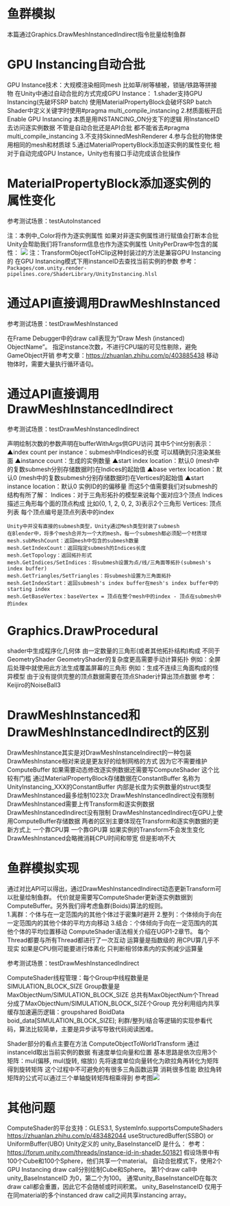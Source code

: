 # 鱼群模拟
本篇通过Graphics.DrawMeshInstancedIndirect指令批量绘制鱼群

# GPU Instancing自动合批
GPU Instance技术：大规模渲染相同mesh
    比如草/树等植被，锁链/铁路等拼接物
在Unity中通过自动合批的方式完成GPU Instance：
    1.shader支持GPU Instancing(先破坏SRP batch)
        使用MaterialPropertyBlock会破坏SRP batch
        Shader中定义关键字时使用#pragma multi_compile_instancing
    2.材质面板开启Enable GPU Instancing
        本质是用INSTANCING_ON分支下的逻辑 用InstanceID去访问逐实例数据
        不管是自动合批还是API合批 都不能省去#pragma multi_compile_instancing
    3.不支持SkinnedMeshRenderer
    4.参与合批的物体使用相同的mesh和材质球
    5.通过MaterialPropertyBlock添加逐实例的属性变化
相对于自动完成GPU Instance，Unity也有接口手动完成该合批操作

# MaterialPropertyBlock添加逐实例的属性变化
参考测试场景：testAutoInstanced

注：本例中_Color将作为逐实例属性 如果对非逐实例属性进行赋值会打断本合批
    Unity会帮助我们将Transform信息也作为逐实例属性
    UnityPerDraw中包含的属性：
    ![](_Res/008.png) 
注：TransformObjectToHClip这种封装过的方法是兼容GPU Instancing的
    在GPU Instancing模式下用instanceID去查找当前实例的参数
    参考：`Packages/com.unity.render-pipelines.core/ShaderLibrary/UnityInstancing.hlsl`

# 通过API直接调用DrawMeshInstanced
参考测试场景：testDrawMeshInstanced

在Frame Debugger中的draw call表现为“Draw Mesh (instanced) ObjectName”。
指定instance次数，不进行CPU端的可见性剔除，避免GameObject开销
    参考文章：https://zhuanlan.zhihu.com/p/403885438
移动物体时，需要大量执行循环语句。

# 通过API直接调用DrawMeshInstancedIndirect
参考测试场景：testDrawMeshInstancedIndirect

声明绘制次数的参数声明在bufferWithArgs供GPU访问 其中5个int分别表示：
    ▲index count per instance：submesh中Indices的长度
        可以精确到只渲染某些面
    ▲instance count：生成的实例数量
    ▲start index location：默认0 (mesh中的复数submesh分别存储数据时)在Indices的起始值 
    ▲base vertex location：默认0 (mesh中的复数submesh分别存储数据时)在Vertices的起始值
    ▲start instance location：默认0 实例ID的的偏移量
而这5个值需要我们对submesh的结构有所了解：
    Indices：对于三角形拓扑的模型来说每个面对应3个顶点 Indices描述三角形每个面的顶点构成
        比如{0, 1, 2, 0, 2, 3}表示2个三角形
    Vertices: 顶点列表 每个顶点编号是顶点列表中的index

    Unity中并没有直接的submesh类型，Unity通过Mesh类型封装了submesh
    在Blender中，将多个mesh合并为一个大的mesh，每一个submesh都必须配一个材质球
    mesh.subMeshCount：返回mesh中包含的submesh数量
    mesh.GetIndexCount：返回指定submesh的Indices长度
    mesh.GetTopology：返回拓扑形式
    mesh.GetIndices/SetIndices：将submesh设置为点/线/三角面等拓扑(submesh's index buffer)
    mesh.GetTriangles/SetTriangles：将submesh设置为三角面拓扑
    mesh.GetIndexStart：返回submesh's index buffer在mesh's index buffer中的starting index
    mesh.GetBaseVertex：baseVertex = 顶点在整个mesh中的index - 顶点在submesh中的index

#  Graphics.DrawProcedural
shader中生成程序化几何体 由一定数量的三角形(或者其他拓扑结构)构成
    不同于GeometryShader GeometryShader的复杂度更高需要手动计算拓扑
    例如：全屏后处理中就使用此方法生成覆盖屏幕的三角形
    例如：生成不连续三角面构成的怪异模型 由于没有提供完整的顶点数据需要在顶点Shader计算出顶点数据
        参考：Keijiro的NoiseBall3

# DrawMeshInstanced和DrawMeshInstancedIndirect的区别
DrawMeshInstance其实是对DrawMeshInstanceIndirect的一种包装
DrawMeshInstance相对来说是更友好的绘制网格的方式 因为它不需要维护ComputeBuffer
    如果需要动态修改逐实例数据还需要写ComputeShader 这个比较有门槛
    通过MaterialPropertyBlock存储数据在ConstantBuffer
        名称为UnityInstancing_XXX的ConstantBuffer 内部是长度为实例数量的struct类型
DrawMeshInstanced最多绘制1023次 DrawMeshInstancedIndirect没有限制
DrawMeshInstanced需要上传Transform和逐实例数据 DrawMeshInstancedIndirect没有限制
    DrawMeshInstancedIndirect在GPU上使用ComputeBuffer存储数据
两者的区别主要体现在Transform和逐实例数据的更新方式上
    一个靠CPU算 一个靠GPU算
如果实例的Transform不会发生变化 DrawMeshInstanced会略微消耗CPU时间和带宽 但是影响不大
    
# 鱼群模拟实现
通过对比API可以得出，通过DrawMeshInstancedIndirect动态更新Transform可以批量绘制鱼群。
代价就是需要写ComputeShader更新逐实例数据到ComputeBuffer。另外我们得考虑鱼群(Boids)算法的规则。         
    1.离群：个体与在一定范围内的其他个体过于密集时避开 
    2.整列：个体倾向于向在一定范围内的其他个体的平均方向移动 
    3.结合：个体倾向于向在一定范围内的其他个体的平均位置移动
ComputeShader语法相关介绍在UGP1-2章节。
每个Thread都要与所有Thread都进行了一次互动 运算量是指数级的 用CPU算几乎不现实
    如果是CPU侧可能要进行体素化 只判断相邻体素内的实例减少运算量

参考测试场景：testDrawMeshInstancedIndirect

ComputeShader线程管理：每个Group中线程数量是SIMULATION_BLOCK_SIZE Group数量是MaxObjectNum/SIMULATION_BLOCK_SIZE
    总共有MaxObjectNum个Thread 分成了MaxObjectNum/SIMULATION_BLOCK_SIZE个Group
充分利用组内共享缓存加速遍历逻辑：groupshared BoidData boid_data[SIMULATION_BLOCK_SIZE];
利群/整列/结合等逻辑的实现参看代码，算法比较简单，主要是异步读写导致代码阅读困难。

Shader部分的看点主要在方法 ComputeObjectToWorldTransform
    通过instanceId取出当前实例的数据 有速度单位向量和位置
    基本思路是依次应用3个矩阵：mul(偏移, mul(旋转, 缩放))
    先将速度单位向量转化为欧拉角再转化为矩阵 得到旋转矩阵
        这个过程中不可避免的有很多三角函数运算 消耗很多性能
        欧拉角转矩阵的公式可以通过三个单轴旋转矩阵相乘得到
        参考图![](_Res/009.png)

# 其他问题
ComputeShader的平台支持：GLES3.1, SystemInfo.supportsComputeShaders
    https://zhuanlan.zhihu.com/p/483482044
    useStructuredBuffer(SSBO) or UniformBuffer(UBO)
Unity定义的 unity_BaseInstanceID 是什么：
    参考：https://forum.unity.com/threads/instance-id-in-shader.501821
    假设场景中有100个Cube和100个Sphere，他们共享一个material。
        自动合批模式下，使用2个GPU Instancing draw call分别绘制Cube和Sphere。
        第1个draw call中 unity_BaseInstanceID 为0，第二个为100。 
        通常unity_BaseInstanceID在每次draw call都会重置，因此它不会随帧或时间积累。
        unity_BaseInstanceID 仅用于在同material的多个instanced draw call之间共享instancing array。